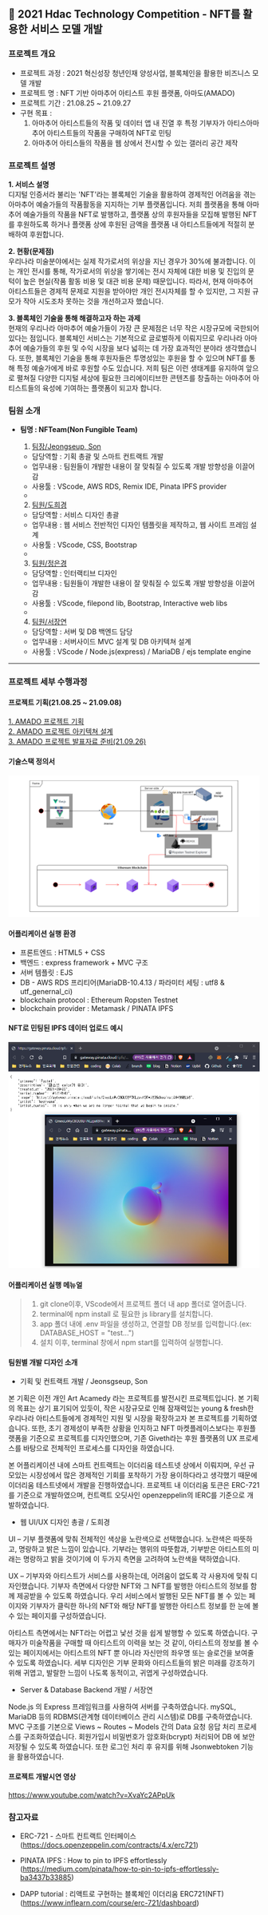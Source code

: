 ## 🔗 2021 Hdac Technology Competition - NFT를 활용한 서비스 모델 개발

### 프로젝트 개요

-   프로젝트 과정 : 2021 혁신성장 청년인재 양성사업, 블록체인을 활용한 비즈니스 모델 개발
-   프로젝트 명 : NFT 기반 아마추어 아티스트 후원 플랫폼, 아마도(AMADO)
-   프로젝트 기간 : 21.08.25 ~ 21.09.27
-   구현 목표 :
    1. 아마추어 아티스트들의 작품 및 데이터 앱 내 진열 후 특정 기부자가 아티스아마추어 아티스트들의 작품을 구매하여 NFT로 민팅
    2. 아마추어 아티스들의 작품을 웹 상에서 전시할 수 있는 갤러리 공간 제작

### 프로젝트 설명

**1. 서비스 설명** <br>
디지털 인증서라 불리는 'NFT'라는 블록체인 기술을 활용하여 경제적인 어려움을 겪는 아마추어 예술가들의 작품활동을 지지하는 기부 플랫폼입니다. 저희 플랫폼을 통해 아마추어 예술가들의 작품을 NFT로 발행하고, 플랫폼 상의 후원자들을 모집해 발행된 NFT를 후원하도록 하거나 플랫폼 상에 후원된 금액을 플랫폼 내 아티스트들에게 적절히 분배하여 후원합니다.

**2. 현황(문제점)** <br>
우리나라 미술분야에서는 실제 작가로서의 위상을 지닌 경우가 30%에 불과합니다. 이는 개인 전시를 통해, 작가로서의 위상을 쌓기에는 전시 자체에 대한 비용 및 진입의 문턱이 높은 현실(작품 활동 비용 및 대관 비용 문제) 때문입니다. 따라서, 현재 아마추어 아티스트들은 경제적 문제로 지원을 받아야만 개인 전시자체를 할 수 있지만, 그 지원 규모가 작아 시도조차 못하는 것을 개선하고자 했습니다.

**3. 블록체인 기술을 통해 해결하고자 하는 과제** <br>
현재의 우리나라 아마추어 예술가들이 가장 큰 문제점은 너무 작은 시장규모에 국한되어있다는 점입니다. 블록체인 서비스는 기본적으로 글로벌하게 이뤄지므로 우리나라 아마추어 예술가들의 후원 및 수익 시장을 보다 넓히는 데 가장 효과적인 분야라 생각했습니다. 또한, 블록체인 기술을 통해 후원자들은 투명성있는 후원을 할 수 있으며 NFT를 통해 특정 예술가에게 바로 후원할 수도 있습니다. 저희 팀은 이런 생태계를 유지하여 앞으로 펼쳐질 다양한 디지털 세상에 필요한 크리에이티브한 콘텐츠를 창출하는 아마추어 아티스트들의 육성에 기여하는 플랫폼이 되고자 합니다.

### 팀원 소개

-   **팀명 : NFTeam(Non Fungible Team)**

    1. [팀장/Jeongseup, Son](https://github.com/Jeongseup)

    -   담당역할 : 기획 총괄 및 스마트 컨트랙트 개발
    -   업무내용 : 팀원들이 개발한 내용이 잘 맞춰질 수 있도록 개발 방향성을 이끌어감
    -   사용툴 : VScode, AWS RDS, Remix IDE, Pinata IPFS provider
    -

    2. [팀원/도희경](https://github.com/heekyungdo)

    -   담당역할 : 서비스 디자인 총괄
    -   업무내용 : 웹 서비스 전반적인 디자인 템플릿을 제작하고, 웹 사이트 프레임 설계
    -   사용툴 : VScode, CSS, Bootstrap
    -

    3. [팀원/정은경](https://github.com/luckyjek)

    -   담당역할 : 인터랙티브 디자인
    -   업무내용 : 팀원들이 개발한 내용이 잘 맞춰질 수 있도록 개발 방향성을 이끌어감
    -   사용툴 : VScode, filepond lib, Bootstrap, Interactive web libs
    -

    4. [팀원/서장연](https://github.com/Shumay14)

    -   담당역할 : 서버 및 DB 백엔드 담당
    -   업무내용 : 서버사이드 MVC 설계 및 DB 아키텍쳐 설계
    -   사용툴 : VScode / Node.js(express) / MariaDB / ejs template engine

---

### 프로젝트 세부 수행과정

#### 프로젝트 기획(21.08.25 ~ 21.09.08)

<a href ='./presentation/아트아카데미-기획서.pdf'  target="_blank">1. AMADO 프로젝트 기획</a><br>
<a href ='./presentation/아트아카데미-아키텍쳐설계.pdf'  target="_blank">2. AMADO 프로젝트 아키텍쳐 설계</a><br>
<a href ='./presentation/아트아카데미-발표자료.pdf'  target="_blank">3. AMADO 프로젝트 발표자료 준비(21.09.26)</a><br>

#### 기술스택 정의서

<p align='center'>
<img src="./presentation/최종기술스택-정의서.png"></img>
</p>

#### 어플리케이션 실행 환경

-   프론트엔드 : HTML5 + CSS
-   백엔드 : express framework + MVC 구조
-   서버 템플릿 : EJS
-   DB - AWS RDS 프리티어(MariaDB-10.4.13 / 파라미터 세팅 : utf8 & utf_genernal_ci)
-   blockchain protocol : Ethereum Ropsten Testnet
-   blockchain provider : Metamask / PINATA IPFS

#### NFT로 민팅된 IPFS 데이터 업로드 예시

<p align='center'>
<img src="./ipfs/ipfs_example.png"></img>
</p>

#### 어플리케이션 실행 메뉴얼

> 1. git clone이후, VScode에서 프로젝트 폴더 내 app 폴더로 열어줍니다.
> 2. terminal에 npm install 로 필요한 js library를 설치합니다.
> 3. app 폴더 내에 .env 파일을 생성하고, 연결할 DB 정보를 입력합니다.(ex: DATABASE_HOST = "test...")
> 4. 설치 이후, terminal 창에서 npm start를 입력하여 실행합니다.

#### 팀원별 개발 디자인 소개

-   기획 및 컨트랙트 개발 / Jeonsgseup, Son

본 기획은 이전 개인 Art Acamedy 라는 프로젝트를 발전시킨 프로젝트입니다. 본 기획의 목표는 상기 표기되어 있듯이, 작은 시장규모로 인해 잠재력있는 young & fresh한 우리나라 아티스트들에게 경제적인 지원 및 시장을 확장하고자 본 프로젝트를 기획하였습니다. 또한, 초기 경제성이 부족한 상황을 인지하고 NFT 마켓플레이스보다는 후원플랫폼을 기준으로 프로젝트를 디자인했으며, 기존 Giveth라는 후원 플랫폼의 UX 프로세스를 바탕으로 전체적인 프로세스를 디자인을 하였습니다.

본 어플리케이션 내에 스마트 컨트랙트는 이더리움 테스트넷 상에서 이뤄지며, 우선 규모있는 시장성에서 많은 경제적인 기회를 포착하기 가장 용이하다라고 생각했기 때문에 이더리움 테스트넷에서 개발을 진행하였습니다. 프로젝트 내 이더리움 토큰은 ERC-721를 기준으로 개발하였으며, 컨트랙트 오딧사인 openzeppelin의 IERC를 기준으로 개발하였습니다.

-   웹 UI/UX 디자인 총괄 / 도희경

UI – 기부 플랫폼에 맞춰 전체적인 색상을 노란색으로 선택했습니다. 노란색은 따뜻하고, 명랑하고 밝은 느낌이 있습니다. 기부라는 행위의 따뜻함과, 기부받은 아티스트의 미래는 명랑하고 밝을 것이기에 이 두가지 측면을 고려하여 노란색을 택하였습니다.

UX – 기부자와 아티스트가 서비스를 사용하는데, 어려움이 없도록 각 사용자에 맞춰 디자인했습니다. 기부자 측면에서 다양한 NFT와 그 NFT를 발행한 아티스트의 정보를 함께 제공받을 수 있도록 하였습니다. 우리 서비스에서 발행된 모든 NFT를 볼 수 있는 페이지와 기부자가 클릭한 하나의 NFT와 해당 NFT를 발행한 아티스트 정보를 한 눈에 볼 수 있는 페이지를 구성하였습니다.

아티스트 측면에서는 NFT라는 어렵고 낯선 것을 쉽게 발행할 수 있도록 하였습니다. 구매자가 미술작품을 구매할 때 아티스트의 이력을 보는 것 같이, 아티스트의 정보를 볼 수 있는 페이지에서는 아티스트의 NFT 뿐 아니라 자신만의 좌우명 또는 슬로건을 보여줄 수 있도록 하였습니다. 세부 디자인은 기부 문화와 아티스트들의 밝은 미래를 강조하기 위해 귀엽고, 발랄한 느낌이 나도록 동적이고, 귀엽게 구성하였습니다.

- Server & Database Backend 개발 / 서장연

Node.js 의 Express 프레임워크를 사용하여 서버를 구축하였습니다. mySQL, MariaDB 등의 RDBMS(관계형 데이터베이스 관리 시스템)로 DB를 구축하였습니다.
MVC 구조를 기본으로 Views ~ Routes ~ Models 간의 Data 요청 응답 처리 프로세스를 구조화하였습니다.
회원가입시 비밀번호가 암호화(bcrypt) 처리되어 DB 에 보안 저장될 수 있도록 하였습니다. 또한 로그인 처리 후 유지를 위해 Jsonwebtoken 기능을 활용하였습니다. 


#### 프로젝트 개발시연 영상

https://www.youtube.com/watch?v=XvaYc2APpUk

### 참고자료

-   ERC-721 - 스마트 컨트랙트 인터페이스
    (https://docs.openzeppelin.com/contracts/4.x/erc721)

-   PINATA IPFS : How to pin to IPFS effortlessly
    (https://medium.com/pinata/how-to-pin-to-ipfs-effortlessly-ba3437b33885)

-   DAPP tutorial : 리액트로 구현하는 블록체인 이더리움 ERC721(NFT)
    (https://www.inflearn.com/course/erc-721/dashboard)
